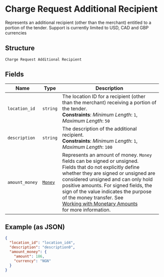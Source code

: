 
# Charge Request Additional Recipient

Represents an additional recipient (other than the merchant) entitled to a portion of the tender.
Support is currently limited to USD, CAD and GBP currencies

## Structure

`Charge Request Additional Recipient`

## Fields

| Name | Type | Description |
|  --- | --- | --- |
| `location_id` | `string` | The location ID for a recipient (other than the merchant) receiving a portion of the tender.<br>**Constraints**: *Minimum Length*: `1`, *Maximum Length*: `50` |
| `description` | `string` | The description of the additional recipient.<br>**Constraints**: *Minimum Length*: `1`, *Maximum Length*: `100` |
| `amount_money` | [`Money`](/doc/models/money.md) | Represents an amount of money. `Money` fields can be signed or unsigned.<br>Fields that do not explicitly define whether they are signed or unsigned are<br>considered unsigned and can only hold positive amounts. For signed fields, the<br>sign of the value indicates the purpose of the money transfer. See<br>[Working with Monetary Amounts](https://developer.squareup.com/docs/build-basics/working-with-monetary-amounts)<br>for more information. |

## Example (as JSON)

```json
{
  "location_id": "location_id4",
  "description": "description0",
  "amount_money": {
    "amount": 186,
    "currency": "NGN"
  }
}
```

